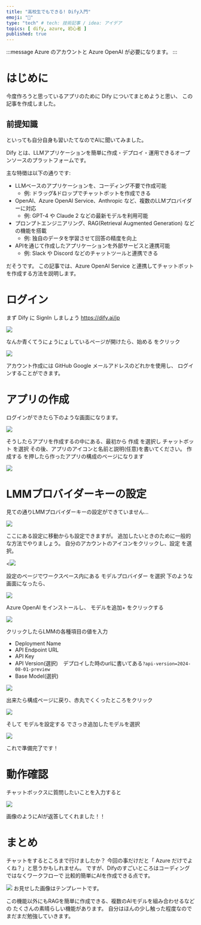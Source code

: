 ```yaml
---
title: "高校生でもできる! Dify入門"
emoji: "🤖"
type: "tech" # tech: 技術記事 / idea: アイデア
topics: [ dify, azure, 初心者 ]
published: true
---
```

:::message
Azure のアカウントと Azure OpenAI が必要になります。
:::

# はじめに
今度作ろうと思っているアプリのために Dify についてまとめようと思い、
この記事を作成しました。

## 前提知識
といっても自分自身も習いたてなのでAIに聞いてみました。

Dify とは、LLMアプリケーションを簡単に作成・デプロイ・運用できるオープンソースのプラットフォームです。

主な特徴は以下の通りです:

- LLMベースのアプリケーションを、コーディング不要で作成可能
  - 例: ドラッグ&ドロップでチャットボットを作成できる
- OpenAI、Azure OpenAI Service、Anthropic など、複数のLLMプロバイダーに対応
  - 例: GPT-4 や Claude 2 などの最新モデルを利用可能
- プロンプトエンジニアリング、RAG(Retrieval Augmented Generation) などの機能を搭載
  - 例: 独自のデータを学習させて回答の精度を向上
- APIを通じて作成したアプリケーションを外部サービスと連携可能
  - 例: Slack や Discord などのチャットツールと連携できる

だそうです。
この記事では、Azure OpenAI Service と連携してチャットボットを作成する方法を説明します。


# ログイン
まず Dify に SignIn しましょう
https://dify.ai/jp

![](/images/difystart/firstpage.png)

なんか青くてうにょうにょしているページが開けたら、始める をクリック

![](/images/difystart/signin.png)

アカウント作成には GitHub Google メールアドレスのどれかを使用し、
ログインすることができます。

# アプリの作成

ログインができたら下のような画面になります。

![](/images/difystart/home.png)

そうしたらアプリを作成するの中にある、最初から 作成 を選択し
チャットボット を選択
その後、アプリのアイコンと名前と説明(任意)を書いてください。
作成する を押したら作ったアプリの構成のページになります

![](/images/difystart/configuration.png)

# LMMプロバイダーキーの設定
見ての通りLMMプロバイダーキーの設定ができていません...

![](/images/difystart/settinglmmstart.png)

ここにある設定に移動からも設定できますが。
追加したいときのために一般的な方法でやりましょう。
自分のアカウントのアイコンをクリックし、設定 を選択。

<![](/images/difystart/acount.png)

設定のページでワークスペース内にある モデルプロバイダー を選択
下のような画面になったら、

![](/images/difystart/install.png)

Azure OpenAI をインストールし、
モデルを追加+ をクリックする

![](/images/difystart/modelclick.png)

クリックしたらLMMの各種項目の値を入力
<!-- 上の文章の使い方が不安 -->
* Deployment Name
* API Endpoint URL
* API Key
* API Version(選択)　デプロイした時のurlに書いてある`?api-version=2024-08-01-preview`
* Base Model(選択)

![](/images/difystart/settinglmm.png)

出来たら構成ページに戻り、赤丸でくくったところをクリック

![](/images/difystart/selectyellow.png)

そして モデルを設定する でさっき追加したモデルを選択

![](/images/difystart/selectAI.png)

これで準備完了です！


# 動作確認

チャットボックスに質問したいことを入力すると

![](/images/difystart/result.png)

画像のようにAIが返答してくれました！！

# まとめ
チャットをするところまで行けましたか？
今回の事だけだと「 Azure だけでよくね？」と思うかもしれません。
ですが、Difyのすごいところはコーディングではなくワークフローで
比較的簡単にAIを作成できる点です。

![](/images/difystart/workflow.png)
お見せした画像はテンプレートです。

この機能以外にもRAGを簡単に作成できる、複数のAIモデルを組み合わせるなどの
たくさんの素晴らしい機能があります。
自分はほんの少し触った程度なのでまだまだ勉強していきます。
